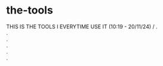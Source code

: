 # the-tools
THIS IS THE TOOLS I EVERYTIME USE IT   (10:19 - 20/11/24)
/
. <br>
. <br>. <br>
. <br>. <br>
. <br>

